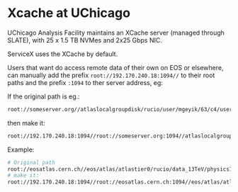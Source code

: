 # <span id="uc_xcache"></span> Xcache at UChicago

UChicago Analysis Facility maintains an XCache server (managed through SLATE), with 25 x 1.5 TB NVMes and 2x25 Gbps NIC.

ServiceX uses the XCache by default.

Users that want do access remote data of their own on EOS or elsewhere, can manually add the prefix `root://192.170.240.18:1094//` to their root paths and the prefix `:1094` to ther server address, eg:

If the original path is eg.:
```bash
root://someserver.org//atlaslocalgroupdisk/rucio/user/mgeyik/63/c4/user.mgeyik.26617246._000006.out.root
```
then make it:
```bash
root://192.170.240.18:1094//root://someserver.org:1094//atlaslocalgroupdisk/rucio/user/mgeyik/63/c4/user.mgeyik.26617246._000006.out.root
```

Example:

```bash
# Original path
root://eosatlas.cern.ch//eos/atlas/atlastier0/rucio/data_13TeV/physics1/data_13TeV.004345.physics_Main.eaq./data_13TeV.004345.physics_Main.eaq_0001.root’
# make it:
root://192.170.240.18:1094//root://eosatlas.cern.ch:1094//eos/atlas/atlastier0/rucio/data_13TeV/physics1/data_13TeV.004345.physics_Main.eaq./data_13TeV.004345.physics_Main.eaq_0001.root
```
 
